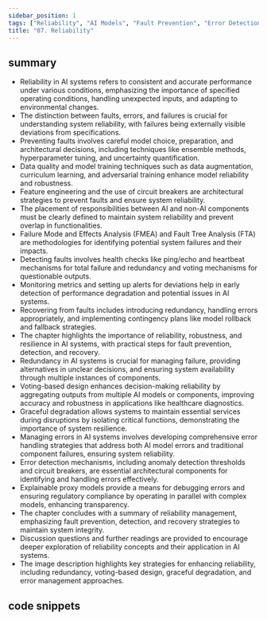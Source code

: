 ```yaml
---
sidebar_position: 1
tags: ["Reliability", "AI Models", "Fault Prevention", "Error Detection", "System Recovery", "Redundancy", "Voting-Based Design", "Graceful Degradation", "Error Management", "Explainable Proxy Models"]
title: "07. Reliability"
---
```


## summary

- Reliability in AI systems refers to consistent and accurate performance under various conditions, emphasizing the importance of specified operating conditions, handling unexpected inputs, and adapting to environmental changes.
- The distinction between faults, errors, and failures is crucial for understanding system reliability, with failures being externally visible deviations from specifications.
- Preventing faults involves careful model choice, preparation, and architectural decisions, including techniques like ensemble methods, hyperparameter tuning, and uncertainty quantification.
- Data quality and model training techniques such as data augmentation, curriculum learning, and adversarial training enhance model reliability and robustness.
- Feature engineering and the use of circuit breakers are architectural strategies to prevent faults and ensure system reliability.
- The placement of responsibilities between AI and non-AI components must be clearly defined to maintain system reliability and prevent overlap in functionalities.
- Failure Mode and Effects Analysis (FMEA) and Fault Tree Analysis (FTA) are methodologies for identifying potential system failures and their impacts.
- Detecting faults involves health checks like ping/echo and heartbeat mechanisms for total failure and redundancy and voting mechanisms for questionable outputs.
- Monitoring metrics and setting up alerts for deviations help in early detection of performance degradation and potential issues in AI systems.
- Recovering from faults includes introducing redundancy, handling errors appropriately, and implementing contingency plans like model rollback and fallback strategies.
- The chapter highlights the importance of reliability, robustness, and resilience in AI systems, with practical steps for fault prevention, detection, and recovery.
- Redundancy in AI systems is crucial for managing failure, providing alternatives in unclear decisions, and ensuring system availability through multiple instances of components.
- Voting-based design enhances decision-making reliability by aggregating outputs from multiple AI models or components, improving accuracy and robustness in applications like healthcare diagnostics.
- Graceful degradation allows systems to maintain essential services during disruptions by isolating critical functions, demonstrating the importance of system resilience.
- Managing errors in AI systems involves developing comprehensive error handling strategies that address both AI model errors and traditional component failures, ensuring system reliability.
- Error detection mechanisms, including anomaly detection thresholds and circuit breakers, are essential architectural components for identifying and handling errors effectively.
- Explainable proxy models provide a means for debugging errors and ensuring regulatory compliance by operating in parallel with complex models, enhancing transparency.
- The chapter concludes with a summary of reliability management, emphasizing fault prevention, detection, and recovery strategies to maintain system integrity.
- Discussion questions and further readings are provided to encourage deeper exploration of reliability concepts and their application in AI systems.
- The image description highlights key strategies for enhancing reliability, including redundancy, voting-based design, graceful degradation, and error management approaches.

## code snippets
```

```
